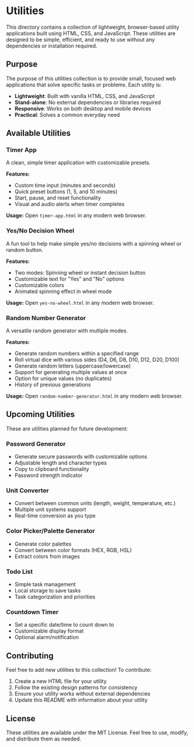 # Utilities

This directory contains a collection of lightweight, browser-based utility applications built using HTML, CSS, and JavaScript. These utilities are designed to be simple, efficient, and ready to use without any dependencies or installation required.

## Purpose

The purpose of this utilities collection is to provide small, focused web applications that solve specific tasks or problems. Each utility is:

- **Lightweight**: Built with vanilla HTML, CSS, and JavaScript
- **Stand-alone**: No external dependencies or libraries required
- **Responsive**: Works on both desktop and mobile devices
- **Practical**: Solves a common everyday need

## Available Utilities

### Timer App

A clean, simple timer application with customizable presets.

**Features:**
- Custom time input (minutes and seconds)
- Quick preset buttons (1, 5, and 10 minutes)
- Start, pause, and reset functionality
- Visual and audio alerts when timer completes

**Usage:** Open `timer-app.html` in any modern web browser.

### Yes/No Decision Wheel

A fun tool to help make simple yes/no decisions with a spinning wheel or random button.

**Features:**
- Two modes: Spinning wheel or instant decision button
- Customizable text for "Yes" and "No" options
- Customizable colors
- Animated spinning effect in wheel mode

**Usage:** Open `yes-no-wheel.html` in any modern web browser.

### Random Number Generator

A versatile random generator with multiple modes.

**Features:**
- Generate random numbers within a specified range
- Roll virtual dice with various sides (D4, D6, D8, D10, D12, D20, D100)
- Generate random letters (uppercase/lowercase)
- Support for generating multiple values at once
- Option for unique values (no duplicates)
- History of previous generations

**Usage:** Open `random-number-generator.html` in any modern web browser.

## Upcoming Utilities

These are utilities planned for future development:

### Password Generator
- Generate secure passwords with customizable options
- Adjustable length and character types
- Copy to clipboard functionality
- Password strength indicator

### Unit Converter
- Convert between common units (length, weight, temperature, etc.)
- Multiple unit systems support
- Real-time conversion as you type

### Color Picker/Palette Generator
- Generate color palettes
- Convert between color formats (HEX, RGB, HSL)
- Extract colors from images

### Todo List
- Simple task management
- Local storage to save tasks
- Task categorization and priorities

### Countdown Timer
- Set a specific date/time to count down to
- Customizable display format
- Optional alarm/notification

## Contributing

Feel free to add new utilities to this collection! To contribute:

1. Create a new HTML file for your utility
2. Follow the existing design patterns for consistency
3. Ensure your utility works without external dependencies
4. Update this README with information about your utility

## License

These utilities are available under the MIT License. Feel free to use, modify, and distribute them as needed.